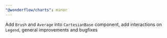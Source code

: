 ```yaml
---
"@wonderflow/charts": minor
---
```


Add `Brush` and `Average` into `CartesianBase` component, add interactions on `Legend`, general improvements and bugfixes
